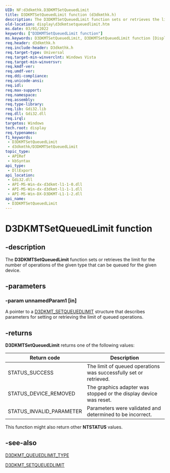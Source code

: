 ```yaml
---
UID: NF:d3dkmthk.D3DKMTSetQueuedLimit
title: D3DKMTSetQueuedLimit function (d3dkmthk.h)
description: The D3DKMTSetQueuedLimit function sets or retrieves the limit for the number of operations of the given type that can be queued for the given device.
old-location: display\d3dkmtsetqueuedlimit.htm
ms.date: 03/01/2022
keywords: ["D3DKMTSetQueuedLimit function"]
ms.keywords: D3DKMTSetQueuedLimit, D3DKMTSetQueuedLimit function [Display Devices], OpenGL_Functions_22227369-eb8b-4ee0-a3d8-97eb0f469d94.xml, d3dkmthk/D3DKMTSetQueuedLimit, display.d3dkmtsetqueuedlimit
req.header: d3dkmthk.h
req.include-header: D3dkmthk.h
req.target-type: Universal
req.target-min-winverclnt: Windows Vista
req.target-min-winversvr: 
req.kmdf-ver: 
req.umdf-ver: 
req.ddi-compliance: 
req.unicode-ansi: 
req.idl: 
req.max-support: 
req.namespace: 
req.assembly: 
req.type-library: 
req.lib: Gdi32.lib
req.dll: Gdi32.dll
req.irql: 
targetos: Windows
tech.root: display
req.typenames: 
f1_keywords:
 - D3DKMTSetQueuedLimit
 - d3dkmthk/D3DKMTSetQueuedLimit
topic_type:
 - APIRef
 - kbSyntax
api_type:
 - DllExport
api_location:
 - Gdi32.dll
 - API-MS-Win-dx-d3dkmt-l1-1-0.dll
 - API-MS-Win-dx-d3dkmt-l1-1-1.dll
 - API-MS-Win-DX-D3DKMT-L1-1-2.dll
api_name:
 - D3DKMTSetQueuedLimit
---
```


# D3DKMTSetQueuedLimit function

## -description

The **D3DKMTSetQueuedLimit** function sets or retrieves the limit for the number of operations of the given type that can be queued for the given device.

## -parameters

### -param unnamedParam1 [in]

A pointer to a [D3DKMT_SETQUEUEDLIMIT](ns-d3dkmthk-_d3dkmt_setqueuedlimit.md) structure that describes parameters for setting or retrieving the limit of queued operations.

## -returns

**D3DKMTSetQueuedLimit** returns one of the following values:

| Return code | Description |
|--|--|
| STATUS_SUCCESS | The limit of queued operations was successfully set or retrieved. |
| STATUS_DEVICE_REMOVED | The graphics adapter was stopped or the display device was reset. |
| STATUS_INVALID_PARAMETER | Parameters were validated and determined to be incorrect. |

This function might also return other **NTSTATUS** values.

## -see-also

[D3DKMT_QUEUEDLIMIT_TYPE](ne-d3dkmthk-_d3dkmt_queuedlimit_type.md)

[D3DKMT_SETQUEUEDLIMIT](ns-d3dkmthk-_d3dkmt_setqueuedlimit.md)
